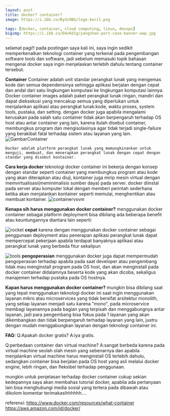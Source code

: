 ```yaml
---
layout: post
title: docker? container?
image: https://i.ibb.co/By4z9BG/logo-kecil.png

tags: [docker, container, cloud computing, linux, devops]
bigimg: https://i.ibb.co/D4vKd1g/yangshan-port-case-banner-wap.jpg
---
```

selamat pagi!! pada postingan saya kali ini, saya ingin sedikit memperkenalkan teknologi container yang terkenal pada pengembangan software tools dan software, jadi sebelum memasuki topik bahasan mengenai docker saya ingin menjelaskan terlebih dahulu tentang container tersebut.

**Container**
Container adalah unit standar perangkat lunak yang mengemas kode dan semua dependensinya sehingga aplikasi berjalan dengan cepat dan andal dari satu lingkungan komputasi ke lingkungan komputasi lainnya. Docker container images adalah paket perangkat lunak ringan, mandiri dan dapat dieksekusi yang mencakup semua yang diperlukan untuk menjalankan aplikasi atau perangkat lunak:kode, waktu proses, system tools, pustaka, dan setting.
dengan docker juga apabila mengalami kerusakan pada salah satu container tidak akan berpengaruh terhadap OS host atau antar container yang lain, karena itulah disebut container, membungkus program dan mengisolasinya agar tidak terjadi single-failure yang berakibat fatal terhadap sistem atau layanan yang lain.
![GambarContainer](https://www.docker.com/sites/default/files/d8/styles/large/public/2018-11/container-what-is-container.png?itok=vle7kjDj)

```Docker adalah platform perangkat lunak yang memungkinankan untuk menguji, membuat, dan menerapkan perangkat lunak dengan cepat dengan standar yang disebut kontainer.```

**Cara kerja docker**
teknologi docker container ini bekerja dengan konsep dengan standar seperti container yang membungkus program atau kode yang akan diterapkan atau diuji, kontainer juga mirip mesin virtual dengan memvirtualisasi(meminimalisis sumber daya) pada server.
docker diinstal pada server atau komputer lokal dengan memberi perintah sederhana ketika akan menjalankan kontainer seperti memulai, menghentikan atau membuat kontainer.
![containervsvm](https://d1.awsstatic.com/Developer%20Marketing/containers/monolith_2-VM-vs-Containers.78f841efba175556d82f64d1779eb8b725de398d.png)

**Kenapa sih harus menggunakan docker container?**
menggunakan docker container sebagai platform deployment bisa dibilang ada beberapa benefit atau keuntungannya diantara lain seperti:

![rocket](https://d1.awsstatic.com/icons/benefit-icons/100x100_benefit_deployment1.ac1f1acaaffa93eedfa279a72b4cb9693a8f3b69.png)
**cepat**
karena dengan menggunakan docker container sebagai penggunaan deployment atau penerapan aplikasi perangkat lunak dapat mempercepat pekerjaan apabila terdapat banyaknya aplikasi atau perangkat lunak yang berbeda fitur sekalipun

![tools](https://d1.awsstatic.com/icons/benefit-icons/100x100_benefit_tools.6828dcc44b574230d84659102b2cf9fcb5f4ed3b.png)
**pengoperasian**
menggunakan docker juga dapat mempermudah pengoperasian terhadap apabila pada saat developer atau pengembang tidak mau menginstall program pada OS host, dan akan menginstall pada docker container didalamnya beserta kode yang akan dicoba, sekaligus manajemen terhadap pustaka pada OS hostnya.

**Kapan harus menggunakan docker container?**
mungkin bisa dibilang saat yang tepat menggunakan teknologi docker ini saat ingin menggunakan layanan mikro atau microservices yang tidak bersifat arsitektur monolith, yang setiap layanan menjadi satu karena "mono", pada microservice membagi layanannya pada bagian yang terpisah dan menggabungnya antar layanan, jadi para pengembang bisa fokus pada 1 layanan yang akan dikembangkan dan tidak berpengaruh terhadap layanan yang lain, justru dengan mudah menggabungkan layanan dengan teknologi container ini.

**FAQ:**
Q:Apakah docker gratis?
A:iya gratis.

Q:perbedaan container dan virtual machine?
A:sangat berbeda karena pada virtual machine seolah olah mesin yang sebenarnya dan apabila menjalankan virtual machine harus menginstall OS terlebih dahulu, sedangkan container bisa berjalan pada OS host yang asli melalui docker engine, lebih ringan, dan fleksibel terhadap penggunaan.

mungkin untuk penjelasan terhadap docker container cukup sekian kedepannya saya akan membahas tutorial docker, apabila ada pertanyaan lain bisa menghubungi media sosial yang tertera pada dibawah atau dikolom komentar terimakasihhhhhh....

referensi:
<https://www.docker.com/resources/what-container>
<https://aws.amazon.com/id/docker/>